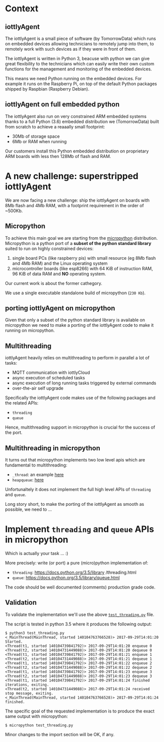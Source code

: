 # Context

## iottlyAgent

The iottlyAgent is a small piece of software (by TomorrowData) which runs on embedded devices allowing technicians to remotely jump into them, to remotely work with such devices as if they were in front of them.

The iottlyAgent is written in Python 3, beacuse with python we can give great flexibility to the technicians which can easily write their own custom functions for the management and monitoring of the embedded devices.

This means we need Python running on the embedded devices. For example it runs on the Raspberry Pi, on top of the default Python packages shipped by Raspbian (Raspberry Debian).

## iottlyAgent on full embedded python

The iottlyAgent also run on very constrained ARM embedded systems thanks to a full Python (3.6) embedded distribution we (TomorrowData) built from scratch to achieve a reaaally small footprint:
- 30Mb of storage space
- 6Mb or RAM when running

Our customers install this Python embedded distribution on proprietary ARM boards with less then 128Mb of flash and RAM.

# A new challenge: superstripped iottlyAgent

We are now facing a new challenge: ship the iottlyAgent on boards with 8Mb flash and 4Mb RAM, with a footprint requirement in the order of ~500Kb.

## Micropython

To achieve this main goal we are starting from the [micropython](https://github.com/micropython/micropython) distribution.
Micropython is a python port of a **subset of the python standard library** suited to run on highly constrained devices:
1. single board PCs (like raspberry pis) with small resource (eg 8Mb flash and 4Mb RAM) and the Linux operating system
2. microcontroller boards (like esp8266) with 64 KiB of instruction RAM, 96 KiB of data RAM and **NO** operating system.

Our current work is about the former cathegory.

We use a single executable standalone build of micropython (`230 Kb`).

## porting iottlyAgent on micropython

Given that only a subset of the python standard library is available on micropython we need to make a porting of the iottlyAgent code to make it running on micropython.

## Multithreading

iottlyAgent heavily relies on multithreading to perform in parallel a lot of tasks:
- MQTT communication with iottlyCloud
- async execution of scheduled tasks
- async execution of long running tasks triggered by external commands
- over-the-air self upgrade

Specifically the iottlyAgent code makes use of the following packages and the related APIs:
- `threading`
- `queue`

Hence, multithreading support in micropython is crucial for the success of the port.

## Multithreading in micropython

It turns out that micropython implements two low level apis which are fundamental to multithreading:
- `_thread`: an example [here](https://forum.micropython.org/viewtopic.php?t=1864)
- `heapqueue`: [here](http://docs.micropython.org/en/latest/wipy/library/uheapq.html)

Unfortunaltely it does not implement the full high level APIs of `threading` and `queue`.

Long story short, to make the porting of the iottlyAgent as smooth as possible, we need to ...

# Implement `threading` and `queue` APIs in micropython

Which is actually your task ... :)

More precisely: write (or port) a pure (micro)python implementation of:
- `threading`: https://docs.python.org/3.5/library /threading.html
- `queue`: https://docs.python.org/3.5/library/queue.html

The code should be well documented (comments) production grade code.

## Validation

To validate the implementation we'll use the above [`test_threading.py`](https://github.com/tomorrowdata/micropython-patches/blob/master/test_threading.py) file.

The script is tested in python 3.5 where it produces the following output:
```
$ python3 test_threading.py 
<_MainThread(MainThread, started 140104763766528)> 2017-09-29T14:01:20 Started.
<Thread(t1, started 140104739841792)> 2017-09-29T14:01:20 enqueue 0
<Thread(t2, started 140104731449088)> 2017-09-29T14:01:20 dequeue 0
<Thread(t1, started 140104739841792)> 2017-09-29T14:01:21 enqueue 1
<Thread(t2, started 140104731449088)> 2017-09-29T14:01:21 dequeue 1
<Thread(t1, started 140104739841792)> 2017-09-29T14:01:22 enqueue 2
<Thread(t2, started 140104731449088)> 2017-09-29T14:01:22 dequeue 2
<Thread(t1, started 140104739841792)> 2017-09-29T14:01:23 enqueue 3
<Thread(t2, started 140104731449088)> 2017-09-29T14:01:23 dequeue 3
<Thread(t1, started 140104739841792)> 2017-09-29T14:01:24 finished iterations, exiting.
<Thread(t2, started 140104731449088)> 2017-09-29T14:01:24 received stop message, exiting.
<_MainThread(MainThread, started 140104763766528)> 2017-09-29T14:01:24 finished.
```
The specific goal of the requested implementation is to produce the exact same output with micropython:
```
$ micropython test_threading.py 
```
Minor changes to the import section will be OK, if any.


